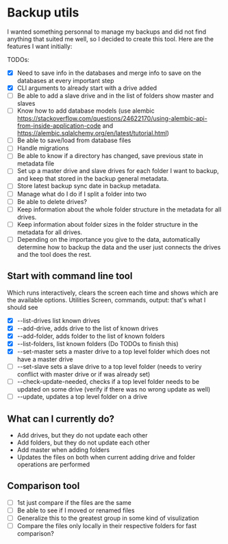 # Backup utils

I wanted something personnal to manage my backups and did not find anything that suited me well, so I decided to create this tool. Here are the features I want initially:

TODOs:
- [X] Need to save info in the databases and merge info to save on the databases at every important step
- [X] CLI arguments to already start with a drive added
- [ ] Be able to add a slave drive and in the list of folders show master and slaves
- [ ] Know how to add database models (use alembic https://stackoverflow.com/questions/24622170/using-alembic-api-from-inside-application-code and https://alembic.sqlalchemy.org/en/latest/tutorial.html)
- [ ] Be able to save/load from database files
- [ ] Handle migrations
- [ ] Be able to know if a directory has changed, save previous state in metadata file
- [ ] Set up a master drive and slave drives for each folder I want to backup, and keep that stored in the backup general metadata.
- [ ] Store latest backup sync date in backup metadata.
- [ ] Manage what do I do if I split a folder into two
- [ ] Be able to delete drives?
- [ ] Keep information about the whole folder structure in the metadata for all drives.
- [ ] Keep information about folder sizes in the folder structure in the metadata for all drives.
- [ ] Depending on the importance you give to the data, automatically determine how to backup the data and the user just connects the drives and the tool does the rest.

## Start with command line tool
Which runs interactively, clears the screen each time and shows which are the available options.
Utilities
Screen, commands, output: that's what I should see
- [X] --list-drives list known drives
- [X] --add-drive, adds drive to the list of known drives
- [X] --add-folder, adds folder to the list of known folders
- [X] --list-folders, list known folders (Do TODOs to finish this)
- [X] --set-master sets a master drive to a top level folder which does not have a master drive
- [ ] --set-slave sets a slave drive to a top level folder (needs to veriry conflict with master drive or if was already set)
- [ ] --check-update-needed, checks if a top level folder needs to be updated on some drive (verify if there was no wrong update as well)
- [ ] --update, updates a top level folder on a drive

## What can I currently do?
- Add drives, but they do not update each other
- Add folders, but they do not update each other
- Add master when adding folders
- Updates the files on both when current adding drive and folder operations are performed

## Comparison tool
- [ ] 1st just compare if the files are the same
- [ ] Be able to see if I moved or renamed files
- [ ] Generalize this to the greatest group in some kind of visulization
- [ ] Compare the files only locally in their respective folders for fast comparison?
